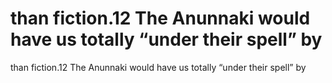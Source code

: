 # than fiction.12 The Anunnaki would have us totally “under their spell” by

than fiction.12 The Anunnaki would have us totally “under their spell” by
